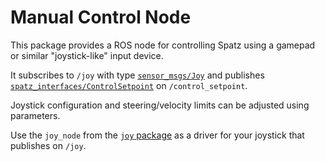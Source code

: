 # Manual Control Node

This package provides a ROS node for controlling Spatz using a gamepad or similar "joystick-like" input device.

It subscribes to `/joy` with type
[`sensor_msgs/Joy`](https://github.com/ros2/common_interfaces/blob/master/sensor_msgs/msg/Joy.msg) and publishes
[`spatz_interfaces/ControlSetpoint`](https://github.com/teamspatzenhirn/spatz_interfaces/blob/master/msg/ControlSetpoint.msg)
on `/control_setpoint`.

Joystick configuration and steering/velocity limits can be adjusted using parameters.

Use the `joy_node` from the [`joy` package](https://index.ros.org/p/joy/github-ros-drivers-joystick_drivers/) as a
driver for your joystick that publishes on `/joy`.
